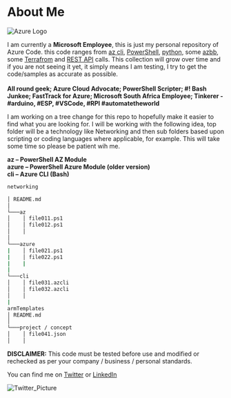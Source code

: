 # About Me

![Azure Logo](https://pbs.twimg.com/profile_images/1067813666160992256/Dxku3JcZ_200x200.jpg)

I am currently a **Microsoft Employee**, this is just my personal repository of Azure Code. this code ranges from
[az cli](https://docs.microsoft.com/en-us/cli/azure/?view=azure-cli-latest), [PowerShell](https://docs.microsoft.com/en-us/powershell/azure/overview?view=azps-1.4.0), [python](https://docs.microsoft.com/en-us/python/azure/?view=azure-python), some [azbb](https://github.com/mspnp/template-building-blocks/wiki), some [Terrafrom](https://www.terraform.io) and [REST API](https://docs.microsoft.com/en-us/rest/api/azure/) calls. This collection will grow over time and if you are not seeing it yet, it simply means I am testing, I try to get the code/samples as accurate as possible. </br>
</br>
**All round geek; Azure Cloud Advocate; PowerShell Scripter; #! Bash Junkee; FastTrack for Azure; Microsoft South Africa Employee; Tinkerer - #arduino, #ESP, #VSCode, #RPI #automatetheworld**
  
I am working on a tree change for this repo to hopefully make it easier to find what you are looking for. I will be working with the following idea, top folder will be a technology like Networking and then sub folders based upon scripting or coding languages where applicable, for example. This will take some time so please be patient wih me.</br>

**az – PowerShell AZ Module**</br>
**azure – PowerShell Azure Module (older version)**</br>
**cli – Azure CLI (Bash)**</br>

```bash
networking

│ README.md
│
└───az
│    │ file011.ps1
│    │ file012.ps1
│    │
│
└───azure
|    │ file021.ps1
|    │ file022.ps1
|    |
|
└───cli
│    │ file031.azcli
│    │ file032.azcli
│    │
|
armTemplates
│ README.md
│
└───project / concept
│    │ file041.json
│    │
```

**DISCLAIMER:**
This code must be tested before use and modified or rechecked as per your company / business / personal standards.

You can find me on
[Twitter](https://www.twitter.com/fskelly) or [LinkedIn](https://www.linkedin.com/in/fletcherkelly) </br>

![Twitter_Picture](https://res.cloudinary.com/fskelly/image/twitter_name/w_100/fskelly.jpg) </br>
